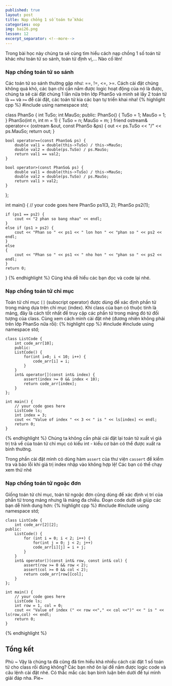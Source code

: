 ```yaml
---
published: true
layout: post
title: Nạp chồng 1 số toán tử khác
categories: oop
img: bai26.png
lesson: 12
excerpt_separator: <!--more-->
---
```

Trong bài học này chúng ta sẽ cùng tìm hiểu cách nạp chồng 1 số toán tử khác như toán tử so sánh, toán tử định vị,... Nào cố lên!<!--more-->
### Nạp chồng toán tử so sánh
Các toán tử so sánh thường gặp như: ==, !=, <=, >=. Cách cài đặt chúng không quá khó, các bạn chỉ cần nắm được logic hoạt động của nó là được, chúng ta sẽ cài đặt chúng 1 lần nữa trên lớp PhanSo và mình sẽ lấy 2 toán tử là ``==`` và ``>=`` để cài đặt, các toán tử kia các bạn tự triển khai nha!
{% highlight cpp %}
#include <iostream>
using namespace std;

class PhanSo {
	int TuSo;
	int MauSo;
public:
	PhanSo() {
		TuSo = 1;
		MauSo = 1;
	}
	PhanSo(int n, int m = 1) {
		TuSo = n;
		MauSo = m;
	}
	friend ostream& operator<< (ostream &out, const PhanSo &ps) {
		out << ps.TuSo << "/" << ps.MauSo;
		return out;
	}

	bool operator==(const PhanSo& ps) {
		double val1 = double(this->TuSo) / this->MauSo;
		double val2 = double(ps.TuSo) / ps.MauSo;
		return val1 == val2;
	}

	bool operator>(const PhanSo& ps) {
		double val1 = double(this->TuSo) / this->MauSo;
		double val2 = double(ps.TuSo) / ps.MauSo;
		return val1 > val2;
	}

};

int main() {
	// your code goes here
	PhanSo ps1(3, 2);
	PhanSo ps2(1);

	if (ps1 == ps2) {
		cout << "2 phan so bang nhau" << endl;
	}
	else if (ps1 > ps2) {
		cout << "Phan so " << ps1 << " lon hon " << "phan so " << ps2 << endl;
	}
	else
	{
		cout << "Phan so " << ps1 << " nho hon " << "phan so " << ps2 << endl;
	}
	return 0;
}
{% endhighlight %}
Cũng khá dễ hiểu các bạn đọc và code lại nhé.
### Nạp chồng toán tử chỉ mục
Toán tử chỉ mục ``[]`` (subscript operator) được dùng để xác định phần tử trong mảng dựa trên chỉ mục (index). Khi class của bạn có thuộc tính là mảng, đây là cách tốt nhất để truy cập các phần tử trong mảng đó từ đối tượng của class. Cùng xem cách mình cài đặt nhé (đương nhiên không phải trên lớp PhanSo nữa rồi):
{% highlight cpp %}
    #include <iostream>
  	#include <cassert>
    using namespace std;
     
    class ListCode {
    	int code_arr[10];
    	public:
    	ListCode() {
    		for(int i=0; i < 10; i++) {
    			code_arr[i] = i;
    		}	
    	}
    	int& operator[](const int& index) {
  			assert(index >= 0 && index < 10);
    		return code_arr[index];
    	}
    };
     
    int main() {
    	// your code goes here
    	ListCode ls;
    	int index = 3;
    	cout << "Value of index " << 3 << " is " << ls[index] << endl;
    	return 0;
    }
{% endhighlight %}
Chúng ta không cần phải cài đặt lại toán tử xuất vì giá trị trả về của toán tử chỉ mục có kiểu int - kiểu cơ bản có thể được xuất ra bình thường.

Trong phần cài đặt mình có dùng hàm ``assert`` của thư viện ``cassert`` để kiểm tra và báo lỗi khi giá trị index nhập vào không hợp lệ! Các bạn có thể chạy xem thử nhé
### Nạp chồng toán tử ngoặc đơn
Giống toán tử chỉ mục, toán tử ngoặc đơn cũng dùng để xác định vị trí của phần tử trong mảng nhưng là mảng đa chiều. Đoạn code dưới sẽ giúp các bạn dễ hình dung hơn:
{% highlight cpp %}
    #include <iostream>
    #include <cassert>
    using namespace std;
     
    class ListCode {
    	int code_arr[2][2];
    public:
    	ListCode() {
    		for (int i = 0; i < 2; i++) {
    			for(int j = 0; j < 2; j++)
    			code_arr[i][j] = i + j;
    		}
    	}
    	int& operator()(const int& row, const int& col) {
    		assert(row >= 0 && row < 2);
    		assert(col >= 0 && col < 2);
    		return code_arr[row][col];
    	}
    };
     
    int main() {
    	// your code goes here
    	ListCode ls;
    	int row = 1, col = 0;
    	cout << "Value of index (" << row <<"," << col <<")" << " is " << ls(row,col) << endl;
    	return 0;
    }
{% endhighlight %}
## Tổng kết
Phù ~ Vậy là chúng ta đã cũng đã tìm hiểu khá nhiều cách cài đặt 1 số toán tử cho class rồi đúng không? Các bạn nhớ ôn lại để nắm được logic code và câu lệnh cài đặt nhé. Có thắc mắc các bạn bình luận bên dưới để tụi mình giải đáp nha. Pie~